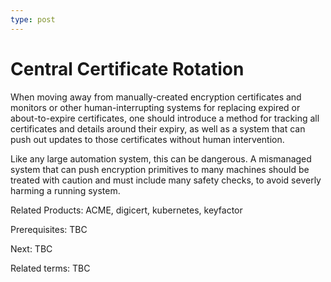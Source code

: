 ```yaml
---
type: post
---
```

# Central Certificate Rotation

When moving away from manually-created encryption certificates and monitors or other human-interrupting systems for replacing expired or about-to-expire certificates, one should introduce a method for tracking all certificates and details around their expiry, as well as a system that can push out updates to those certificates without human intervention.

Like any large automation system, this can be dangerous.  A mismanaged system that can push encryption primitives to many machines should be treated with caution and must include many safety checks, to avoid severly harming a running system.

Related Products: ACME, digicert, kubernetes, keyfactor

Prerequisites: TBC

Next: TBC

Related terms: TBC
